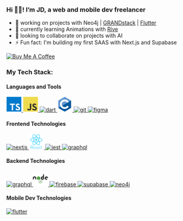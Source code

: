 ### Hi 👋🏾! I’m JD, a web and mobile dev freelancer

- 🔭 working on projects with Neo4j | [GRANDstack](https://github.com/grand-stack) | [Flutter](https://flutter.dev/) 
- 🌱 currently learning Animations with [Rive](https://rive.app/)
- 👯 looking to collaborate on projects with AI
- ⚡ Fun fact: I'm building my first SAAS with Next.js and Supabase

<!--
**jaedag/jaedag** is a ✨ _special_ ✨ repository because its `README.md` (this file) appears on your GitHub profile.

Here are some ideas to get you started:

- 🤔 I’m looking for help with ...
- 💬 Ask me about ...
- 📫 How to reach me: ...
- 😄 Pronouns: ...
-->

<!--<h3 align="left">Get In Touch:</h3>

<p align="left">
  <a href="https://twitter.com/jd_addy" target="blank"
    ><img
      align="center"
      src="https://raw.githubusercontent.com/rahuldkjain/github-profile-readme-generator/master/src/images/icons/Social/twitter.svg"
      alt="jd_addy"
      height="30"
      width="40"
  /></a>
  <a href="https://instagram.com/jd_addy" target="blank"
    ><img
      align="center"
      src="https://raw.githubusercontent.com/rahuldkjain/github-profile-readme-generator/master/src/images/icons/Social/instagram.svg"
      alt="jd_addy"
      height="30"
      width="40"
  /></a>
  <a href="https://linkedin.com/in/john-dag-addy" target="blank"
    ><img
      align="center"
      src="https://raw.githubusercontent.com/rahuldkjain/github-profile-readme-generator/master/src/images/icons/Social/linked-in-alt.svg"
      alt="john-dag-addy"
      height="30"
      width="40"
  /></a>
  <a href="https://stackoverflow.com/users/jd_addy" target="blank"
    ><img
      align="center"
      src="https://raw.githubusercontent.com/rahuldkjain/github-profile-readme-generator/master/src/images/icons/Social/stack-overflow.svg"
      alt="jd_addy"
      height="30"
      width="40"
  /></a>
  
</p>
-->
  <a href="https://www.buymeacoffee.com/jd_addy" target="_blank"><img src="https://cdn.buymeacoffee.com/buttons/default-orange.png" alt="Buy Me A Coffee" height="41" width="174"></a>
  
<h3 align="left">My Tech Stack:</h3>
<h4>Languages and Tools</h4>
<p align="left">
  <a href="https://www.typescriptlang.org/" target="_blank" rel="noreferrer">
    <img
      src="https://raw.githubusercontent.com/devicons/devicon/master/icons/typescript/typescript-original.svg"
      alt="typescript"
      width="40"
      height="40"
    />
  </a>
  <a
    href="https://developer.mozilla.org/en-US/docs/Web/JavaScript"
    target="_blank"
    rel="noreferrer"
  >
    <img
      src="https://raw.githubusercontent.com/devicons/devicon/master/icons/javascript/javascript-original.svg"
      alt="javascript"
      width="40"
      height="40"
    />
  </a>
  <a href="https://dart.dev" target="_blank" rel="noreferrer">
    <img
      src="https://www.vectorlogo.zone/logos/dartlang/dartlang-icon.svg"
      alt="dart"
      width="40"
      height="40"
    />
  </a>
  <a href="https://www.cprogramming.com/" target="_blank" rel="noreferrer">
    <img
      src="https://raw.githubusercontent.com/devicons/devicon/master/icons/c/c-original.svg"
      alt="c"
      width="40"
      height="40"
    />
  </a>
  
  <a href="https://git-scm.com/" target="_blank" rel="noreferrer">
    <img
      src="https://www.vectorlogo.zone/logos/git-scm/git-scm-icon.svg"
      alt="git"
      width="40"
      height="40"
    />
  </a>
 
  <a href="https://www.figma.com/" target="_blank" rel="noreferrer">
    <img
      src="https://www.vectorlogo.zone/logos/figma/figma-icon.svg"
      alt="figma"
      width="40"
      height="40"
    />
  </a>
</p>

<h4>Frontend Technologies</h4>
<p align="left">
  <a href="https://nextjs.org/" target="_blank" rel="noreferrer">
    <img
      src="https://www.vectorlogo.zone/logos/nextjs/nextjs-icon.svg"
      alt="nextjs"
      width="40"
      height="40"
    />
  </a>
  <a href="https://reactjs.org/" target="_blank" rel="noreferrer">
    <img
      src="https://raw.githubusercontent.com/devicons/devicon/master/icons/react/react-original-wordmark.svg"
      alt="react"
      width="40"
      height="40"
    />
  </a>
  
   <a href="https://jestjs.io" target="_blank" rel="noreferrer">
    <img
      src="https://www.vectorlogo.zone/logos/jestjsio/jestjsio-icon.svg"
      alt="jest"
      width="40"
      height="40"
    />
  </a>
   <a href="https://graphql.org" target="_blank" rel="noreferrer">
    <img
      src="https://www.vectorlogo.zone/logos/graphql/graphql-icon.svg"
      alt="graphql"
      width="40"
      height="40"
    />
  </a>
</p>

<h4>Backend Technologies</h4>
<p align="left">
  <a href="https://graphql.org" target="_blank" rel="noreferrer">
    <img
      src="https://www.vectorlogo.zone/logos/graphql/graphql-icon.svg"
      alt="graphql"
      width="40"
      height="40"
    />
  </a>
  <a href="https://nodejs.org" target="_blank" rel="noreferrer">
    <img
      src="https://raw.githubusercontent.com/devicons/devicon/master/icons/nodejs/nodejs-original-wordmark.svg"
      alt="nodejs"
      width="40"
      height="40"
    />
  </a>
  <a href="https://firebase.google.com/" target="_blank" rel="noreferrer">
    <img
      src="https://www.vectorlogo.zone/logos/firebase/firebase-icon.svg"
      alt="firebase"
      width="40"
      height="40"
    />
  </a>
  <a href="https://supabase.com/" target="_blank" rel="noreferrer">
    <img
      src="https://www.vectorlogo.zone/logos/supabase/supabase-icon.svg"
      alt="supabase"
      width="40"
      height="40"
    />
  </a>
  <a href="https://www.neo4j.com/" target="_blank" rel="noreferrer">
    <img
      src="https://www.vectorlogo.zone/logos/neo4j/neo4j-ar21.svg"
      alt="neo4j"
      width="80"
      height="40"
    />
  </a>
</p>

<h4>Mobile Dev Technologies</h4>
<p align="left">
  <a href="https://flutter.dev" target="_blank" rel="noreferrer">
    <img
      src="https://www.vectorlogo.zone/logos/flutterio/flutterio-icon.svg"
      alt="flutter"
      width="40"
      height="40"
    />
  </a>
 </p>

<!-- [![John-Dag's GitHub stats](https://github-readme-stats.vercel.app/api?username=jaedag&count_private=true&theme=github-dark)](https://github.com/jaedag) -->

<!-- [![Top Langs](https://github-readme-stats.vercel.app/api/top-langs/?username=jaedag&layout=compact&count_private=true&theme=github-dark)](https://github.com/jaedag) -->
